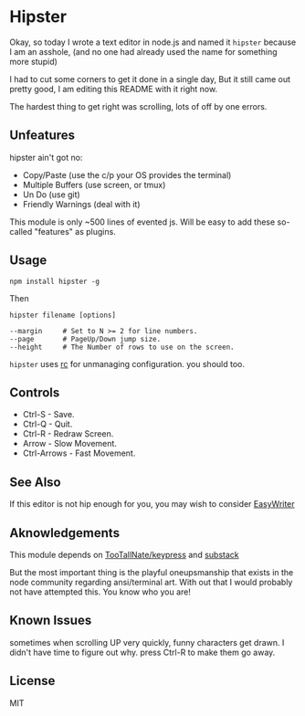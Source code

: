 # Hipster

Okay, so today I wrote a text editor in node.js and named it `hipster` because I am an asshole,
(and no one had already used the name for something more stupid)

I had to cut some corners to get it done in a single day, But it still came out pretty good, 
I am editing this README with it right now.  

The hardest thing to get right was scrolling, lots of off by one errors.

## Unfeatures

hipster ain't got no:

* Copy/Paste        (use the c/p your OS provides the terminal)
* Multiple Buffers  (use screen, or tmux)
* Un Do             (use git)
* Friendly Warnings (deal with it)

This module is only ~500 lines of evented js. 
Will be easy to add these so-called "features" as plugins.

## Usage

```
npm install hipster -g
```

Then
```
hipster filename [options]

--margin     # Set to N >= 2 for line numbers.
--page       # PageUp/Down jump size.
--height     # The Number of rows to use on the screen.

```

`hipster` uses [rc](https://npm.im/rc) for unmanaging configuration. 
you should too.

## Controls

 * Ctrl-S      - Save.
 * Ctrl-Q      - Quit.
 * Ctrl-R      - Redraw Screen.
 * Arrow       - Slow Movement.
 * Ctrl-Arrows - Fast Movement.

## See Also

If this editor is not hip enough for you, you may wish to consider 
[EasyWriter](http://www.webcrunchers.com/stories/easywriter.html)

## Aknowledgements

This module depends on [TooTallNate/keypress](https://github.com/tootallnate/keypress)
and [substack](https://github.com/substack/node-charm)  

But the most important thing is the playful oneupsmanship that exists in the node
community regarding ansi/terminal art. With out that I would probably not have attempted this.
You know who you are!

## Known Issues

sometimes when scrolling UP very quickly, funny characters get drawn. 
I didn't have time to figure out why. press Ctrl-R to make them go away.

## License

MIT
